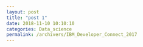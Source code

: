 ```yaml
---
layout: post
title: "post 1"
date: 2018-11-10 10:10:10
categories: Data_science
permalink: /archivers/IBM_Developer_Connect_2017
---
```

